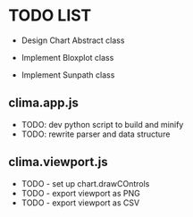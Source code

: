 # TODO LIST
- Design Chart Abstract class

- Implement Bloxplot class
- Implement Sunpath class


## clima.app.js
- TODO:  dev python script to build and minify
- TODO: rewrite parser and data structure

## clima.viewport.js
- TODO - set up chart.drawCOntrols
- TODO - export viewport as PNG
- TODO - export viewport as CSV


